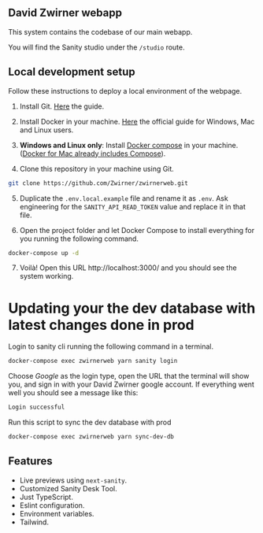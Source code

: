 ## David Zwirner webapp

This system contains the codebase of our main webapp.

You will find the Sanity studio under the `/studio` route.

## Local development setup

Follow these instructions to deploy a local environment of the webpage.

1. Install Git. [Here](https://git-scm.com/book/en/v2/Getting-Started-Installing-Git) the guide.

2. Install Docker in your machine. [Here](https://docs.docker.com/get-docker/) the official guide for Windows, Mac and Linux users.

3. **Windows and Linux only**: Install [Docker compose](https://docs.docker.com/compose/install/) in your machine. ([Docker for Mac already includes Compose](https://docs.docker.com.xy2401.com/v17.12/compose/install/#:~:text=Docker%20for%20Mac%20and%20Docker,need%20to%20install%20Compose%20separately.)).

4. Clone this repository in your machine using Git.

```sh
git clone https://github.com/Zwirner/zwirnerweb.git
```

5. Duplicate the `.env.local.example` file and rename it as `.env`. Ask engineering for the `SANITY_API_READ_TOKEN` value and replace it in that file.

6. Open the project folder and let Docker Compose to install everything for you running the following command.

```sh
docker-compose up -d
```

7. Voilà! Open this URL http://localhost:3000/ and you should see the system working.

# Updating your the dev database with latest changes done in prod

Login to sanity cli running the following command in a terminal.

```bash
docker-compose exec zwirnerweb yarn sanity login
```

Choose *Google* as the login type, open the URL that the terminal will show you, and sign in with your David Zwirner google account. If everything went well you should see a message like this:

```bash
Login successful
```

Run this script to sync the dev database with prod

```bash
docker-compose exec zwirnerweb yarn sync-dev-db
```

## Features

- Live previews using `next-sanity`.
- Customized Sanity Desk Tool.
- Just TypeScript.
- Eslint configuration.
- Environment variables.
- Tailwind.

[vercel-deploy]: https://vercel.com/new/clone?repository-url=https%3A%2F%2Fgithub.com%2Fmariuslundgard%2Fsanity-template-nextjs&repository-name=sanity-template-nextjs&project-name=sanity-template-nextjs&demo-title=Next.js%20with%20Sanity&demo-description=A%20Sanity-powered%20Next.js%20app%20with%20instant%20previews&demo-url=https%3A%2F%2Fsanity-template-nextjs-delta.vercel.app%2F%2F%3Futm_source%3Dvercel%26utm_medium%3Dreferral&demo-image=https%3A%2F%2Fuser-images.githubusercontent.com%2F406933%2F211022598-9b541676-fa68-4618-8a56-92381e075260.png&integration-ids=oac_hb2LITYajhRQ0i4QznmKH7gx&external-id=nextjs%3Btemplate%3Dsanity-template-nextjs
